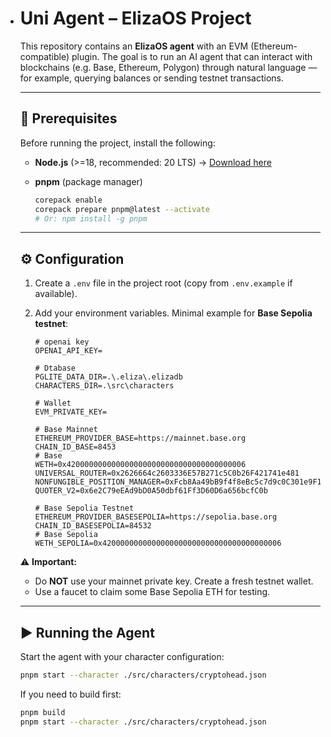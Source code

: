 - # Uni Agent – ElizaOS Project

  This repository contains an **ElizaOS agent** with an EVM (Ethereum-compatible) plugin.
   The goal is to run an AI agent that can interact with blockchains (e.g. Base, Ethereum, Polygon) through natural language — for example, querying balances or sending testnet transactions.

  ------

  ## 🚀 Prerequisites

  Before running the project, install the following:

  - **Node.js** (>=18, recommended: 20 LTS) → [Download here](https://nodejs.org/en/download)

  - **pnpm** (package manager)

    ```bash
    corepack enable
    corepack prepare pnpm@latest --activate
    # Or: npm install -g pnpm
    ```

  ------

  ## ⚙️ Configuration

  1. Create a `.env` file in the project root (copy from `.env.example` if available).

  2. Add your environment variables.
      Minimal example for **Base Sepolia testnet**:

     ```env
     # openai key
     OPENAI_API_KEY=
     
     # Dtabase
     PGLITE_DATA_DIR=.\.eliza\.elizadb
     CHARACTERS_DIR=.\src\characters
     
     # Wallet
     EVM_PRIVATE_KEY=
     
     # Base Mainnet
     ETHEREUM_PROVIDER_BASE=https://mainnet.base.org
     CHAIN_ID_BASE=8453
     # Base
     WETH=0x4200000000000000000000000000000000000006
     UNIVERSAL_ROUTER=0x2626664c2603336E57B271c5C0b26F421741e481
     NONFUNGIBLE_POSITION_MANAGER=0xFcb8Aa49bB9f4f8eBc5c7d9c0C301e9F1e0D3fA8
     QUOTER_V2=0x6e2C79eEAd9bD0A50dbf61Ff3D60D6a656bcfC0b
     
     # Base Sepolia Testnet
     ETHEREUM_PROVIDER_BASESEPOLIA=https://sepolia.base.org
     CHAIN_ID_BASESEPOLIA=84532
     # Base Sepolia
     WETH_SEPOLIA=0x4200000000000000000000000000000000000006
     ```

  ⚠️ **Important:**

  - Do **NOT** use your mainnet private key. Create a fresh testnet wallet.
  - Use a faucet to claim some Base Sepolia ETH for testing.

  ------

  ## ▶️ Running the Agent

  Start the agent with your character configuration:

  ```bash
  pnpm start --character ./src/characters/cryptohead.json
  ```

  If you need to build first:

  ```bash
  pnpm build
  pnpm start --character ./src/characters/cryptohead.json
  ```

  

